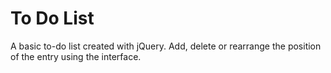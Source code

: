 # To Do List
A basic to-do list created with jQuery. Add, delete or rearrange the position of the entry using the interface.
